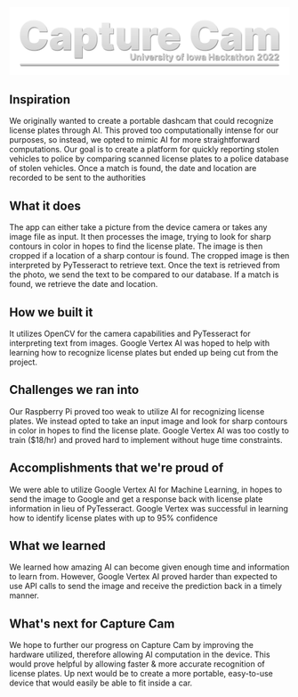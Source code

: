<img src="/images/github-title.png" width="1000px">

## Inspiration
We originally wanted to create a portable dashcam that could recognize license plates through AI. This proved too computationally intense for our purposes, so instead, we opted to mimic AI for more straightforward computations. Our goal is to create a platform for quickly reporting stolen vehicles to police by comparing scanned license plates to a police database of stolen vehicles. Once a match is found, the date and location are recorded to be sent to the authorities
## What it does
The app can either take a picture from the device camera or takes any image file as input. It then processes the image, trying to look for sharp contours in color in hopes to find the license plate. The image is then cropped if a location of a sharp contour is found. The cropped image is then interpreted by PyTesseract to retrieve text. Once the text is retrieved from the photo, we send the text to be compared to our database. If a match is found, we retrieve the date and location.
## How we built it
It utilizes OpenCV for the camera capabilities and PyTesseract for interpreting text from images. 
Google Vertex AI was hoped to help with learning how to recognize license plates but ended up being cut from the project. 
## Challenges we ran into
Our Raspberry Pi proved too weak to utilize AI for recognizing license plates. We instead opted to take an input image and look for sharp contours in color in hopes to find the license plate. 
Google Vertex AI was too costly to train ($18/hr) and proved hard to implement without huge time constraints. 
## Accomplishments that we're proud of
We were able to utilize Google Vertex AI for Machine Learning, in hopes to send the image to Google and get a response back with license plate information in lieu of PyTesseract. Google Vertex was successful in learning how to identify license plates with up to 95% confidence
## What we learned
We learned how amazing AI can become given enough time and information to learn from. However, Google Vertex AI proved harder than expected to use API calls to send the image and receive the prediction back in a timely manner. 
## What's next for Capture Cam
We hope to further our progress on Capture Cam by improving the hardware utilized, therefore allowing AI computation in the device. This would prove helpful by allowing faster & more accurate recognition of license plates. Up next would be to create a more portable, easy-to-use device that would easily be able to fit inside a car. 
